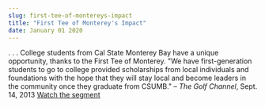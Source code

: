 ```yaml
---
slug: first-tee-of-montereys-impact
title: "First Tee of Monterey's Impact"
date: January 01 2020
---
```


<p>. . . College students from Cal State Monterey Bay have a unique opportunity, thanks to the First Tee of Monterey. "We have first-generation students to go to college provided scholarships from local individuals and foundations with the hope that they will stay local and become leaders in the community once they graduate from CSUMB." – <em>The Golf Channel</em>, Sept. 14, 2013 <a href="http://www.golfchannel.com/media/golf-central-first-tee-monterey-092413/">Watch the segment</a>   
</p>
